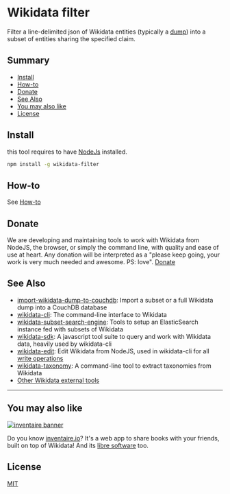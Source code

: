 # Wikidata filter

Filter a line-delimited json of Wikidata entities (typically a [dump](https://www.wikidata.org/wiki/Wikidata:Database_download#JSON_dumps_.28recommended.29)) into a subset of entities sharing the specified claim.

## Summary

<!-- START doctoc generated TOC please keep comment here to allow auto update -->
<!-- DON'T EDIT THIS SECTION, INSTEAD RE-RUN doctoc TO UPDATE -->


- [Install](#install)
- [How-to](#how-to)
- [Donate](#donate)
- [See Also](#see-also)
- [You may also like](#you-may-also-like)
- [License](#license)

<!-- END doctoc generated TOC please keep comment here to allow auto update -->

## Install
this tool requires to have [NodeJs](http://nodejs.org) installed.

```sh
npm install -g wikidata-filter
```

## How-to
See [How-to](docs/how_to.md)

## Donate

We are developing and maintaining tools to work with Wikidata from NodeJS, the browser, or simply the command line, with quality and ease of use at heart. Any donation will be interpreted as a "please keep going, your work is very much needed and awesome. PS: love". [Donate](https://liberapay.com/WikidataJS)

## See Also
* [import-wikidata-dump-to-couchdb](https://github.com/maxlath/import-wikidata-dump-to-couchdb): Import a subset or a full Wikidata dump into a CouchDB database
* [wikidata-cli](https://www.npmjs.com/package/wikidata-cli): The command-line interface to Wikidata
* [wikidata-subset-search-engine](https://github.com/inventaire/wikidata-subset-search-engine): Tools to setup an ElasticSearch instance fed with subsets of Wikidata
* [wikidata-sdk](https://www.npmjs.com/package/wikidata-sdk): A javascript tool suite to query and work with Wikidata data, heavily used by wikidata-cli
* [wikidata-edit](https://www.npmjs.com/package/wikidata-edit): Edit Wikidata from NodeJS, used in wikidata-cli for all [write operations](#write-operations)
* [wikidata-taxonomy](https://github.com/nichtich/wikidata-taxonomy): A command-line tool to extract taxonomies from Wikidata
* [Other Wikidata external tools](https://www.wikidata.org/wiki/Wikidata:Tools/External_tools)
-------------

## You may also like

[![inventaire banner](https://inventaire.io/public/images/inventaire-brittanystevens-13947832357-CC-BY-lighter-blue-4-banner-500px.png)](https://inventaire.io)

Do you know [inventaire.io](https://inventaire.io/)? It's a web app to share books with your friends, built on top of Wikidata! And its [libre software](http://github.com/inventaire/inventaire) too.

## License
[MIT](LICENSE.md)
